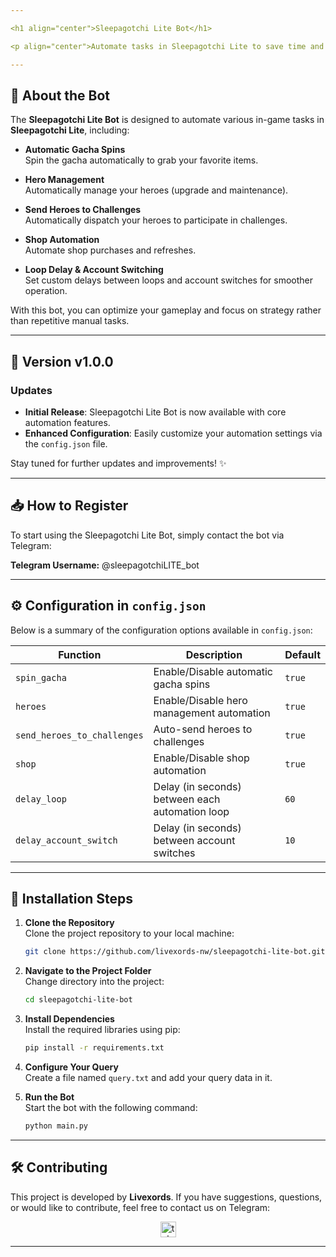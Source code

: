 ```yaml
---

<h1 align="center">Sleepagotchi Lite Bot</h1>

<p align="center">Automate tasks in Sleepagotchi Lite to save time and boost your gameplay!</p>

---
```


## 🚀 **About the Bot**

The **Sleepagotchi Lite Bot** is designed to automate various in-game tasks in **Sleepagotchi Lite**, including:

- **Automatic Gacha Spins**  
  Spin the gacha automatically to grab your favorite items.

- **Hero Management**  
  Automatically manage your heroes (upgrade and maintenance).

- **Send Heroes to Challenges**  
  Automatically dispatch your heroes to participate in challenges.

- **Shop Automation**  
  Automate shop purchases and refreshes.

- **Loop Delay & Account Switching**  
  Set custom delays between loops and account switches for smoother operation.

With this bot, you can optimize your gameplay and focus on strategy rather than repetitive manual tasks.

---

## 🌟 **Version v1.0.0**

### **Updates**

- **Initial Release**: Sleepagotchi Lite Bot is now available with core automation features.
- **Enhanced Configuration**: Easily customize your automation settings via the `config.json` file.

Stay tuned for further updates and improvements! ✨

---

## 📥 **How to Register**

To start using the Sleepagotchi Lite Bot, simply contact the bot via Telegram:

**Telegram Username:** @sleepagotchiLITE_bot

---

## ⚙️ **Configuration in `config.json`**

Below is a summary of the configuration options available in `config.json`:

| **Function**                  | **Description**                                      | **Default** |
| ----------------------------- | ---------------------------------------------------- | ----------- |
| `spin_gacha`                  | Enable/Disable automatic gacha spins                 | `true`      |
| `heroes`                      | Enable/Disable hero management automation            | `true`      |
| `send_heroes_to_challenges`   | Auto-send heroes to challenges                       | `true`      |
| `shop`                        | Enable/Disable shop automation                       | `true`      |
| `delay_loop`                  | Delay (in seconds) between each automation loop      | `60`        |
| `delay_account_switch`        | Delay (in seconds) between account switches          | `10`        |

---

## 📖 **Installation Steps**

1. **Clone the Repository**  
   Clone the project repository to your local machine:

   ```bash
   git clone https://github.com/livexords-nw/sleepagotchi-lite-bot.git
   ```

2. **Navigate to the Project Folder**  
   Change directory into the project:

   ```bash
   cd sleepagotchi-lite-bot
   ```

3. **Install Dependencies**  
   Install the required libraries using pip:

   ```bash
   pip install -r requirements.txt
   ```

4. **Configure Your Query**  
   Create a file named `query.txt` and add your query data in it.

5. **Run the Bot**  
   Start the bot with the following command:

   ```bash
   python main.py
   ```

---

## 🛠️ **Contributing**

This project is developed by **Livexords**. If you have suggestions, questions, or would like to contribute, feel free to contact us on Telegram:

<div align="center">
  <a href="https://t.me/livexordsscript" target="_blank">
    <img src="https://img.shields.io/static/v1?message=Livexords&logo=telegram&label=&color=2CA5E0&logoColor=white&labelColor=&style=for-the-badge" height="25" alt="telegram logo" />
  </a>
</div>

---